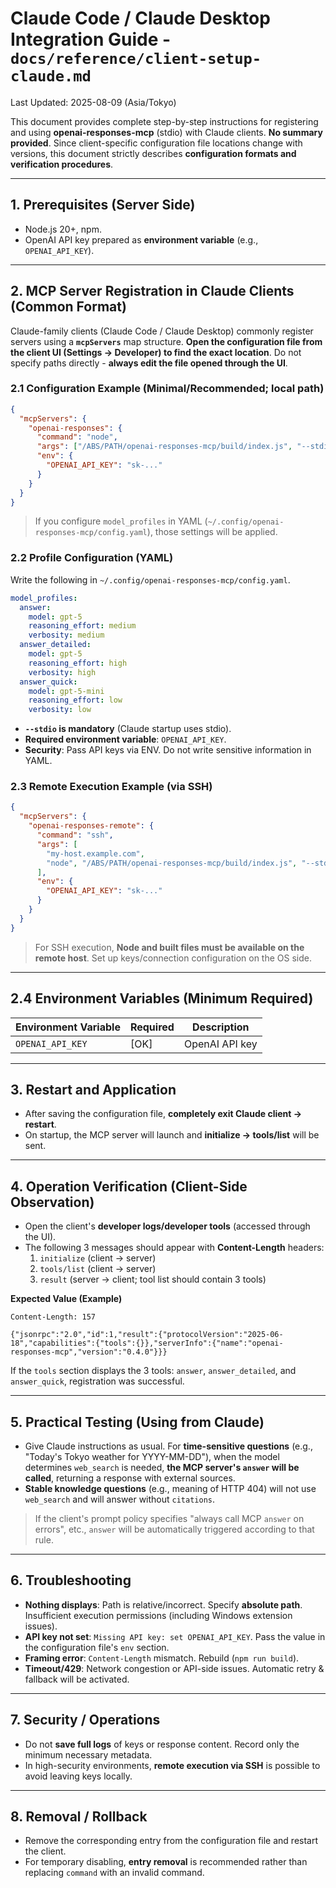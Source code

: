 
# Claude Code / Claude Desktop Integration Guide - `docs/reference/client-setup-claude.md`
Last Updated: 2025-08-09 (Asia/Tokyo)

This document provides complete step-by-step instructions for registering and using **openai-responses-mcp** (stdio) with Claude clients.
**No summary provided**. Since client-specific configuration file locations change with versions,
this document strictly describes **configuration formats and verification procedures**.

---

## 1. Prerequisites (Server Side)
- Node.js 20+, npm.
- OpenAI API key prepared as **environment variable** (e.g., `OPENAI_API_KEY`).

---

## 2. MCP Server Registration in Claude Clients (Common Format)
Claude-family clients (Claude Code / Claude Desktop) commonly register servers using a **`mcpServers`**
map structure. **Open the configuration file from the client UI (Settings -> Developer) to find the exact location**.
Do not specify paths directly - **always edit the file opened through the UI**.

### 2.1 Configuration Example (Minimal/Recommended; local path)
```json
{
  "mcpServers": {
    "openai-responses": {
      "command": "node",
      "args": ["/ABS/PATH/openai-responses-mcp/build/index.js", "--stdio"],
      "env": {
        "OPENAI_API_KEY": "sk-..."
      }
    }
  }
}
```
> If you configure `model_profiles` in YAML (`~/.config/openai-responses-mcp/config.yaml`), those settings will be applied.

### 2.2 Profile Configuration (YAML)
Write the following in `~/.config/openai-responses-mcp/config.yaml`.
```yaml
model_profiles:
  answer:
    model: gpt-5
    reasoning_effort: medium
    verbosity: medium
  answer_detailed:
    model: gpt-5
    reasoning_effort: high
    verbosity: high
  answer_quick:
    model: gpt-5-mini
    reasoning_effort: low
    verbosity: low
```
- **`--stdio` is mandatory** (Claude startup uses stdio).
- **Required environment variable**: `OPENAI_API_KEY`.
- **Security**: Pass API keys via ENV. Do not write sensitive information in YAML.

### 2.3 Remote Execution Example (via SSH)
```json
{
  "mcpServers": {
    "openai-responses-remote": {
      "command": "ssh",
      "args": [
        "my-host.example.com",
        "node", "/ABS/PATH/openai-responses-mcp/build/index.js", "--stdio"
      ],
      "env": {
        "OPENAI_API_KEY": "sk-..."
      }
    }
  }
}
```
> For SSH execution, **Node and built files must be available on the remote host**. Set up keys/connection configuration on the OS side.

---

## 2.4 Environment Variables (Minimum Required)
| Environment Variable | Required | Description |
|---|---|---|
| `OPENAI_API_KEY` | [OK] | OpenAI API key |

---

## 3. Restart and Application
- After saving the configuration file, **completely exit Claude client -> restart**.
- On startup, the MCP server will launch and **initialize -> tools/list** will be sent.

---

## 4. Operation Verification (Client-Side Observation)
- Open the client's **developer logs/developer tools** (accessed through the UI).
- The following 3 messages should appear with **Content-Length** headers:
  1) `initialize` (client -> server)
  2) `tools/list` (client -> server)
  3) `result` (server -> client; tool list should contain 3 tools)

**Expected Value (Example)**
```http
Content-Length: 157

{"jsonrpc":"2.0","id":1,"result":{"protocolVersion":"2025-06-18","capabilities":{"tools":{}},"serverInfo":{"name":"openai-responses-mcp","version":"0.4.0"}}}
```
If the `tools` section displays the 3 tools: `answer`, `answer_detailed`, and `answer_quick`, registration was successful.

---

## 5. Practical Testing (Using from Claude)
- Give Claude instructions as usual. For **time-sensitive questions** (e.g., "Today's Tokyo weather for YYYY-MM-DD"),
  when the model determines `web_search` is needed, **the MCP server's `answer` will be called**, returning a response with external sources.
- **Stable knowledge questions** (e.g., meaning of HTTP 404) will not use `web_search` and will answer without `citations`.

> If the client's prompt policy specifies "always call MCP `answer` on errors", etc.,
> `answer` will be automatically triggered according to that rule.

---

## 6. Troubleshooting
- **Nothing displays**: Path is relative/incorrect. Specify **absolute path**. Insufficient execution permissions (including Windows extension issues).
- **API key not set**: `Missing API key: set OPENAI_API_KEY`. Pass the value in the configuration file's `env` section.
- **Framing error**: `Content-Length` mismatch. Rebuild (`npm run build`).
- **Timeout/429**: Network congestion or API-side issues. Automatic retry & fallback will be activated.

---

## 7. Security / Operations
- Do not **save full logs** of keys or response content. Record only the minimum necessary metadata.
- In high-security environments, **remote execution via SSH** is possible to avoid leaving keys locally.

---

## 8. Removal / Rollback
- Remove the corresponding entry from the configuration file and restart the client.
- For temporary disabling, **entry removal** is recommended rather than replacing `command` with an invalid command.
